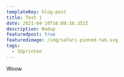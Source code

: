 ```yaml
---
templateKey: blog-post
title: Test 1
date: 2021-04-10T16:09:10.352Z
description: Wadup
featuredpost: true
featuredimage: /img/safari-pinned-tab.svg
tags:
  - 3dprinten
---
```

Woow